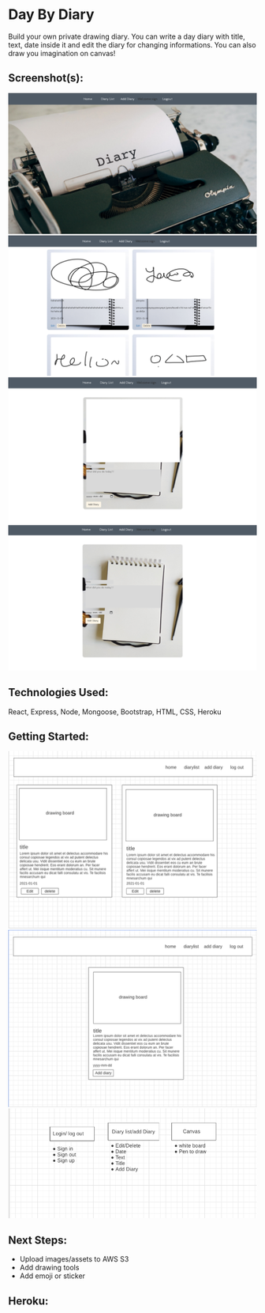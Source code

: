 # Day By Diary

Build your own private drawing diary. You can write a day diary with title, text, date inside it and edit the diary for changing informations. You can also draw you imagination on canvas! 

## Screenshot(s):
![main page](public/images/main.jpg)
![list page](public/images/list.jpg)
![add page](public/images/add.jpg)
![edit page](public/images/edit.jpg)



## Technologies Used:

React, Express, Node, Mongoose, Bootstrap, HTML, CSS, Heroku

## Getting Started:

![wireframeList](public/images/wireframe1.jpg)
![wireframeAdd](public/images/wirefram2.jpg)
![Trello](public/images/Readme.jpg)

## Next Steps:

- Upload images/assets to AWS S3
- Add drawing tools
- Add emoji or sticker 


## Heroku: